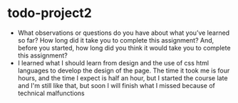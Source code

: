 # todo-project2
* What observations or questions do you have about what you’ve learned so far?
How long did it take you to complete this assignment? And, before you started, how long did you think it would take you to complete this assignment?
* I learned what I should learn from design and the use of css html languages ​​to develop the design of the page. The time it took me is four hours, and the time I expect is half an hour, but I started the course late and I'm still like that, but soon I will finish what I missed because of technical malfunctions
